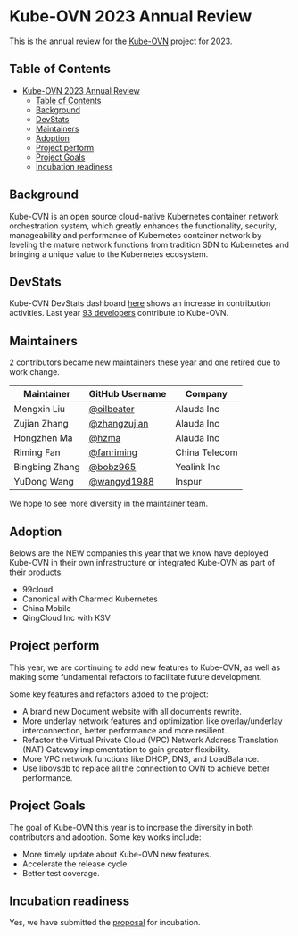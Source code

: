 # Kube-OVN 2023 Annual Review

This is the annual review for the [Kube-OVN](https://kube-ovn.io) project for 2023.

## Table of Contents

- [Kube-OVN 2023 Annual Review](#kube-ovn-2023-annual-review)
  - [Table of Contents](#table-of-contents)
  - [Background](#background)
  - [DevStats](#devstats)
  - [Maintainers](#maintainers)
  - [Adoption](#adoption)
  - [Project perform](#project-perform)
  - [Project Goals](#project-goals)
  - [Incubation readiness](#incubation-readiness)

## Background

Kube-OVN is an open source cloud-native Kubernetes container network orchestration system,
which greatly enhances the functionality, security, manageability and performance of Kubernetes
container network by leveling the mature network functions from tradition SDN to Kubernetes and
bringing a unique value to the Kubernetes ecosystem.

## DevStats

Kube-OVN DevStats dashboard [here](https://kubeovn.devstats.cncf.io/d/1/activity-repository-groups?orgId=1&var-period=d7&var-repogroups=All&from=now-5y&to=now)
shows an increase in contribution activities. Last year [93 developers](https://kubeovn.devstats.cncf.io/d/66/developer-activity-counts-by-companies?orgId=1&var-period_name=Last%20year&var-metric=contributions&var-repogroup_name=All&var-country_name=All&var-companies=All) contribute to Kube-OVN.

## Maintainers

2 contributors became new maintainers these year and one retired due to work change.

| Maintainer     | GitHub Username                                | Company       |
| -------------- | ---------------------------------------------- | ------------- |
| Mengxin Liu    | [@oilbeater](https://github.com/oilbeater)     | Alauda Inc    |
| Zujian Zhang   | [@zhangzujian](https://github.com/zhangzujian) | Alauda Inc    |
| Hongzhen Ma    | [@hzma](https://github.com/hongzhen-ma)        | Alauda Inc    |
| Riming Fan     | [@fanriming](https://github.com/fanriming)     | China Telecom |
| Bingbing Zhang | [@bobz965](https://github.com/bobz965)         | Yealink Inc   |
| YuDong Wang    | [@wangyd1988](https://github.com/wangyd1988)   | Inspur        |

We hope to see more diversity in the maintainer team.

## Adoption

Belows are the NEW companies this year that we know have deployed Kube-OVN in their own 
infrastructure or integrated Kube-OVN as part of their products.

- 99cloud
- Canonical with Charmed Kubernetes
- China Mobile
- QingCloud Inc with KSV

## Project perform

This year, we are continuing to add new features to Kube-OVN, as well as making some fundamental refactors to facilitate future development.

Some key features and refactors added to the project:
- A brand new Document website with all documents rewrite.
- More underlay network features and optimization like overlay/underlay interconnection, better performance and more resilient.
- Refactor the Virtual Private Cloud (VPC) Network Address Translation (NAT) Gateway implementation to gain greater flexibility.
- More VPC network functions like DHCP, DNS, and LoadBalance.
- Use libovsdb to replace all the connection to OVN to achieve better performance.  

## Project Goals

The goal of Kube-OVN this year is to increase the diversity in both contributors and adoption.
Some key works include:
- More timely update about Kube-OVN new features.
- Accelerate the release cycle.
- Better test coverage.

## Incubation readiness

Yes, we have submitted the [proposal](https://github.com/cncf/toc/pull/910) for incubation.
